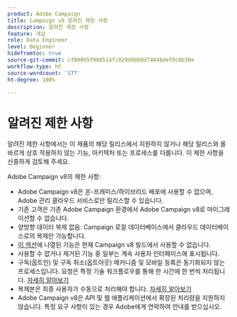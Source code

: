 ```yaml
---
product: Adobe Campaign
title: Campaign v8 알려진 제한 사항
description: 알려진 제한 사항
feature: 개요
role: Data Engineer
level: Beginner
hidefromtoc: true
source-git-commit: cf00895f988514fc029d0060d7404bdef0c8b30e
workflow-type: ht
source-wordcount: '177'
ht-degree: 100%

---
```


# 알려진 제한 사항

알려진 제한 사항에서는 이 제품의 해당 릴리스에서 지원하지 않거나 해당 릴리스와 올바르게 상호 작용하지 않는 기능, 아키텍처 또는 프로세스를 다룹니다. 이 제한 사항을 신중하게 검토해 주세요.

Adobe Campaign v8의 제한 사항:

* Adobe Campaign v8은 온-프레미스/하이브리드 배포에 사용할 수 없으며, Adobe 관리 클라우드 서비스로만 릴리스할 수 있습니다.
* 기존 고객은 기존 Adobe Campaign 환경에서 Adobe Campaign v8로 마이그레이션할 수 없습니다.
* 양방향 데이터 복제 없음: Campaign 로컬 데이터베이스에서 클라우드 데이터베이스로의 복제만 가능합니다.
* [이 섹션](capability-matrix.md#gs-unavailable-features)에 나열된 기능은 현재 Campaign v8 빌드에서 사용할 수 없습니다.
* 사용할 수 없거나 제거된 기능 중 일부는 계속 사용자 인터페이스에 표시됩니다.
* 구독(옵트인) 및 구독 취소(옵트아웃) 메커니즘 및 모바일 등록은 동기화되지 않는 프로세스입니다. 요청은 특정 기술 워크플로우를 통해 한 시간에 한 번씩 처리됩니다. [자세히 알아보기](../config/replication.md#tech-wf)
* 복제본은 최종 사용자가 수동으로 처리해야 합니다. [자세히 알아보기](../dev/keys.md)
* Adobe Campaign v8은 API 및 웹 애플리케이션에서 확장된 처리량을 지원하지 않습니다. 특정 요구 사항이 있는 경우 Adobe에게 연락하여 안내를 받으십시오.


